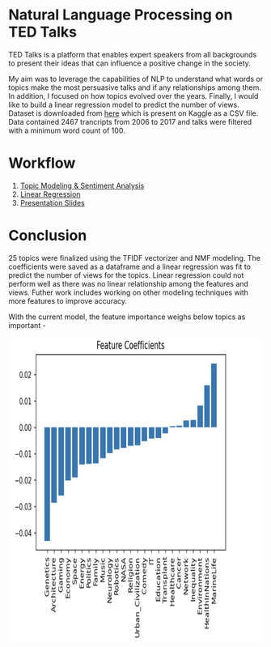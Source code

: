 # Natural Language Processing on TED Talks

TED Talks is a platform that enables expert speakers from all backgrounds to present their ideas that can influence a positive change in the society.

My aim was to leverage the capabilities of NLP to understand what words or topics make the most persuasive talks and if any relationships among them. In addition, I focused on how topics evolved over the years. Finally, I would like to build a linear regression model to predict the number of views.
Dataset is downloaded from [here](https://www.kaggle.com/rounakbanik/ted-talks) which is present on Kaggle as a CSV file. Data contained 2467 trancripts from 2006 to 2017 and talks were filtered with a minimum word count of 100.

# Workflow
1. [Topic Modeling & Sentiment Analysis](Final_submission/NLP_TopicModeling.ipynb)
2. [Linear Regression](Final_submission/NLP_Linear_Regression.ipynb)
3. [Presentation Slides](Final_submission/MetisNLP_Slides.pdf)

# Conclusion

25 topics were finalized using the TFIDF vectorizer and NMF modeling. The coefficients were saved as a dataframe and a linear regression was fit to predict the number of views for the topics. Linear regression could not perform well as there was no linear relationship among the features and views. Futher work includes working on other modeling techniques with more features to improve accuracy. 

With the current model, the feature importance weighs below topics as important - 

<img src="TedTalks_features.png" alt="TedTalk_features" width="800" height = "600"/> 


   
